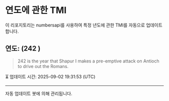 
# 연도에 관한 TMI

이 리포지토리는 numbersapi를 사용하여 특정 년도에 관한 TMI를 자동으로 업데이트합니다.

## 연도: (242 )
> 242 is the year that Shapur I makes a pre-emptive attack on Antioch to drive out the Romans.

⏳ 업데이트 시간: 2025-09-02 19:31:53 (UTC)

---
자동 업데이트 봇에 의해 관리됩니다.
